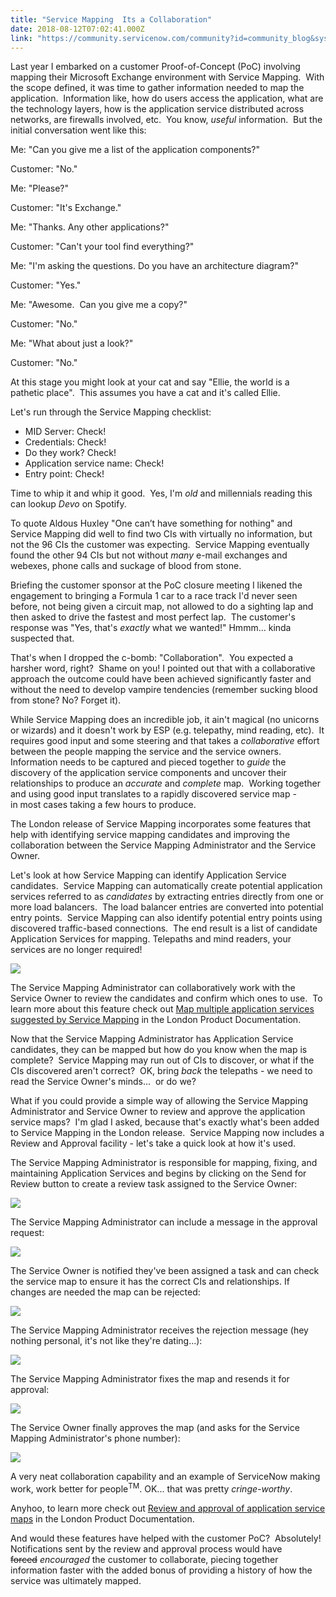 ```yaml
---
title: "Service Mapping  Its a Collaboration"
date: 2018-08-12T07:02:41.000Z
link: "https://community.servicenow.com/community?id=community_blog&sys_id=82dfb8b2db731300e0e80b55ca9619fc"
---
```

<p>Last year I embarked on a customer Proof-of-Concept (PoC) involving mapping their Microsoft Exchange environment with Service Mapping.  With the scope defined, it was time to gather information needed to map the application.  Information like, how do users access the application, what are the technology layers, how is the application service distributed across networks, are firewalls involved, etc.  You know, <em>useful</em> information.  But the initial conversation went like this:</p>
<p>Me: &#34;Can you give me a list of the application components?&#34;</p>
<p>Customer: &#34;No.&#34;</p>
<p>Me: &#34;Please?&#34;</p>
<p>Customer: &#34;It&#39;s Exchange.&#34;</p>
<p>Me: &#34;Thanks. Any other applications?&#34;</p>
<p>Customer: &#34;Can&#39;t your tool find everything?&#34;</p>
<p>Me: &#34;I&#39;m asking the questions. Do you have an architecture diagram?&#34;</p>
<p>Customer: &#34;Yes.&#34;</p>
<p>Me: &#34;Awesome.  Can you give me a copy?&#34;</p>
<p>Customer: &#34;No.&#34;</p>
<p>Me: &#34;What about just a look?&#34;</p>
<p>Customer: &#34;No.&#34;</p>
<p>At this stage you might look at your cat and say &#34;Ellie, the world is a pathetic place&#34;.  This assumes you have a cat and it&#39;s called Ellie.</p>
<p>Let&#39;s run through the Service Mapping checklist:</p>
<ul><li>MID Server: Check!</li><li>Credentials: Check!</li><li>Do they work? Check!</li><li>Application service name: Check!</li><li>Entry point: Check!</li></ul>
<p>Time to whip it and whip it good.  Yes, I&#39;m <em>old</em> and millennials reading this can lookup <em>Devo</em> on Spotify.</p>
<p>To quote Aldous Huxley &#34;One can’t have something for nothing&#34; and Service Mapping did well to find two CIs with virtually no information, but not the 96 CIs the customer was expecting.  Service Mapping eventually found the other 94 CIs but not without <em>many</em> e-mail exchanges and webexes, phone calls and suckage of blood from stone.</p>
<p>Briefing the customer sponsor at the PoC closure meeting I likened the engagement to bringing a Formula 1 car to a race track I&#39;d never seen before, not being given a circuit map, not allowed to do a sighting lap and then asked to drive the fastest and most perfect lap.  The customer&#39;s response was &#34;Yes, that&#39;s <em>exactly</em> what we wanted!&#34; Hmmm... kinda suspected that.</p>
<p>That&#39;s when I dropped the c-bomb: &#34;Collaboration&#34;.  You expected a harsher word, right?  Shame on you! I pointed out that with a collaborative approach the outcome could have been achieved significantly faster and without the need to develop vampire tendencies (remember sucking blood from stone? No? Forget it).</p>
<p>While Service Mapping does an incredible job, it ain&#39;t magical (no unicorns or wizards) and it doesn&#39;t work by ESP (e.g. telepathy, mind reading, etc).  It requires good input and some steering and that takes a <em>collaborative</em> effort between the people mapping the service and the service owners.  Information needs to be captured and pieced together to <em>guide</em> the discovery of the application service components and uncover their relationships to produce an <em>accurate </em>and<em> complete </em>map.  Working together and using good input translates to a rapidly discovered service map - in most cases taking a few hours to produce.</p>
<p>The London release of Service Mapping incorporates some features that help with identifying service mapping candidates and improving the collaboration between the Service Mapping Administrator and the Service Owner. </p>
<p>Let&#39;s look at how Service Mapping can identify Application Service candidates.  Service Mapping can automatically create potential application services referred to as <em>candidates</em> by extracting entries directly from one or more load balancers.  The load balancer entries are converted into potential entry points.  Service Mapping can also identify potential entry points using discovered traffic-based connections.  The end result is a list of candidate Application Services for mapping. Telepaths and mind readers, your services are no longer required!</p>
<p><img style="max-width: 100%; max-height: 480px;" src="cce75d76dbf31300e0e80b55ca9619e1.iix" /></p>
<p>The Service Mapping Administrator can collaboratively work with the Service Owner to review the candidates and confirm which ones to use.  To learn more about this feature check out <a href="https://docs.servicenow.com/bundle/london-it-operations-management/page/product/service-mapping/task/map-business-services-in-bulk.html" rel="nofollow">Map multiple application services suggested by Service Mapping</a> in the London Product Documentation.</p>
<p>Now that the Service Mapping Administrator has Application Service candidates, they can be mapped but how do you know when the map is complete?  Service Mapping may run out of CIs to discover, or what if the CIs discovered aren&#39;t correct?  OK, bring <em>back</em> the telepaths - we need to read the Service Owner&#39;s minds...  or do we?</p>
<p>What if you could provide a simple way of allowing the Service Mapping Administrator and Service Owner to review and approve the application service maps?  I&#39;m glad I asked, because that&#39;s exactly what&#39;s been added to Service Mapping in the London release.  Service Mapping now includes a Review and Approval facility - let&#39;s take a quick look at how it&#39;s used. </p>
<p>The Service Mapping Administrator is responsible for mapping, fixing, and maintaining Application Services and begins by clicking on the Send for Review button to create a review task assigned to the Service Owner:</p>
<p><img style="max-width: 100%; max-height: 480px;" src="9d0c117edbf31300e0e80b55ca9619ba.iix" /></p>
<p>The Service Mapping Administrator can include a message in the approval request:</p>
<p><img style="max-width: 100%; max-height: 480px;" src="5e1c597edbf31300e0e80b55ca961995.iix" /></p>
<p>The Service Owner is notified they&#39;ve been assigned a task and can check the service map to ensure it has the correct CIs and relationships. If changes are needed the map can be rejected:</p>
<p><img style="max-width: 100%; max-height: 480px;" src="58b225fadb371300e0e80b55ca961955.iix" /></p>
<p>The Service Mapping Administrator receives the rejection message (hey nothing personal, it&#39;s not like they&#39;re dating...):</p>
<p><img style="max-width: 100%; max-height: 480px;" src="a5f2e53edb371300e0e80b55ca9619e3.iix" /></p>
<p>The Service Mapping Administrator fixes the map and resends it for approval:</p>
<p><img style="max-width: 100%; max-height: 480px;" src="ee536d3edb371300e0e80b55ca9619c8.iix" /></p>
<p>The Service Owner finally approves the map (and asks for the Service Mapping Administrator&#39;s phone number):</p>
<p><img style="max-width: 100%; max-height: 480px;" src="0ad4a9fedb371300e0e80b55ca961912.iix" /></p>
<p>A very neat collaboration capability and an example of ServiceNow making work, work better for people<sup>TM</sup>. OK... that was pretty <em>cringe-worthy</em>.</p>
<p>Anyhoo, to learn more check out <a href="https://docs.servicenow.com/bundle/london-it-operations-management/page/product/service-mapping/task/business-service-approval.html" rel="nofollow">Review and approval of application service maps</a> in the London Product Documentation.</p>
<p>And would these features have helped with the customer PoC?  Absolutely!  Notifications sent by the review and approval process would have <span style="text-decoration: line-through;">forced</span> <em>encouraged</em> the customer to collaborate, piecing together information faster with the added bonus of providing a history of how the service was ultimately mapped.</p>
<p> </p>